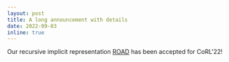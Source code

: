 ```yaml
---
layout: post
title: A long announcement with details
date: 2022-09-03
inline: true
---
```


Our recursive implicit representation [ROAD](https://zakharos.github.io/projects/road/index.html) has been accepted for CoRL'22!